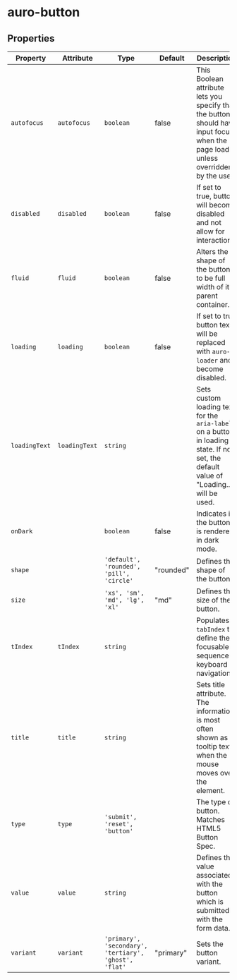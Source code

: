 # auro-button

## Properties

| Property      | Attribute     | Type                                             | Default   | Description                                      |
|---------------|---------------|--------------------------------------------------|-----------|--------------------------------------------------|
| `autofocus`   | `autofocus`   | `boolean`                                        | false     | This Boolean attribute lets you specify that the button should have input focus when the page loads, unless overridden by the user. |
| `disabled`    | `disabled`    | `boolean`                                        | false     | If set to true, button will become disabled and not allow for interactions. |
| `fluid`       | `fluid`       | `boolean`                                        | false     | Alters the shape of the button to be full width of its parent container. |
| `loading`     | `loading`     | `boolean`                                        | false     | If set to true button text will be replaced with `auro-loader` and become disabled. |
| `loadingText` | `loadingText` | `string`                                         |           | Sets custom loading text for the `aria-label` on a button in loading state. If not set, the default value of "Loading..." will be used. |
| `onDark`      |               | `boolean`                                        | false     | Indicates if the button is rendered in dark mode. |
| `shape`       |               | `'default', 'rounded', 'pill', 'circle'`         | "rounded" | Defines the shape of the button.                 |
| `size`        |               | `'xs', 'sm', 'md', 'lg', 'xl'`                   | "md"      | Defines the size of the button.                  |
| `tIndex`      | `tIndex`      | `string`                                         |           | Populates `tabIndex` to define the focusable sequence in keyboard navigation. |
| `title`       | `title`       | `string`                                         |           | Sets title attribute. The information is most often shown as a tooltip text when the mouse moves over the element. |
| `type`        | `type`        | `'submit', 'reset', 'button'`                    |           | The type of button. Matches HTML5 Button Spec.   |
| `value`       | `value`       | `string`                                         |           | Defines the value associated with the button which is submitted with the form data. |
| `variant`     | `variant`     | `'primary', 'secondary', 'tertiary', 'ghost', 'flat'` | "primary" | Sets the button variant.                         |
